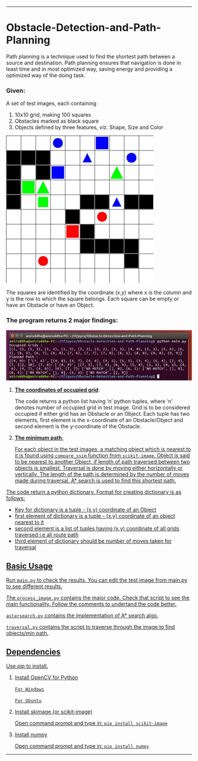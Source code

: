 <hr>

# Obstacle-Detection-and-Path-Planning

Path planning is a technique used to find the shortest path between a source and destination.
Path planning ensures that navigation is done in least time and in most optimized way, saving energy and providing a optimized way of the doing task.

### Given:

A set of test images, each containing

1. 10x10 grid, making 100 squares
2. Obstacles marked as black square
3. Objects defined by three features, viz. Shape, Size and Color 

<img src="https://raw.githubusercontent.com/Aniruddha-Tapas/Obstacle-Detection-and-Path-Planning/master/test_images/test_image4.jpg" width="400" height= "400" />

The squares are identified by the coordinate (x,y) where x is the column and y is the row to which the square belongs. Each square
can be empty or have an Obstacle or have an Object.

### The program returns 2 major findings:

<img src="https://raw.githubusercontent.com/Aniruddha-Tapas/Obstacle-Detection-and-Path-Planning/master/screenshot.png" />


1. <b><u>The coordinates of occupied grid</u></b>:

	The code returns a python list having ‘n’ python tuples, where ‘n’ denotes number of occupied grid in test image. Grid is to be considered occupied if either grid has an Obstacle or an Object. Each tuple has two elements, first element is the x-coordinate of an Obstacle/Object and second element is the y-coordinate of the Obstacle.

2. <b><u/>The minimum path<u/></b>:

	For each object in the test images, a matching object which is nearest to it is found using `compare_ssim` function from `scikit-image`. Object is said to be nearest to another Object, if length of path traversed between two objects is smallest. Traversal is done by moving either horizontally or vertically. The length of the path is determined by the number of moves made during traversal. [A* search](https://en.wikipedia.org/wiki/A*_search_algorithm) is used to find this shortest path.


The code return a python dictionary. Format for creating dictionary is as follows:
* Key for dictionary is a tuple - (x,y) coordinate of an Object
* first element of dictionary is a tuple - (x,y) coordinate of an object nearest to it
* second element is a list of tuples having (x,y) coordinate of all grids traversed i.e all route path
* third element of dictionary should be number of moves taken for traversal


## Basic Usage

Run `main.py` to check the results.
You can edit the test image from main.py to see different results.

The `process_image.py` contains the major code.
Check that script to see the main functionality.
Follow the comments to undertand the code better.

`astarsearch.py` contains the implementation of A* search algo. 

`traversal.py` contains the script to traverse through the image to find objects/min path. 

## Dependencies

[Use pip to install.](https://pypi.python.org/pypi/pip)

1.  Install OpenCV for Python

	[`For Windows`](http://docs.opencv.org/3.1.0/d5/de5/tutorial_py_setup_in_windows.html)

	[`For Ubuntu`](http://www.pyimagesearch.com/2015/06/22/install-opencv-3-0-and-python-2-7-on-ubuntu/)


2. Install skimage (or scikit-image)

	Open command prompt and type in:
	```pip install scikit-image```

3. Install numpy 

	Open command prompt and type in:
	```pip install numpy```


<hr>
